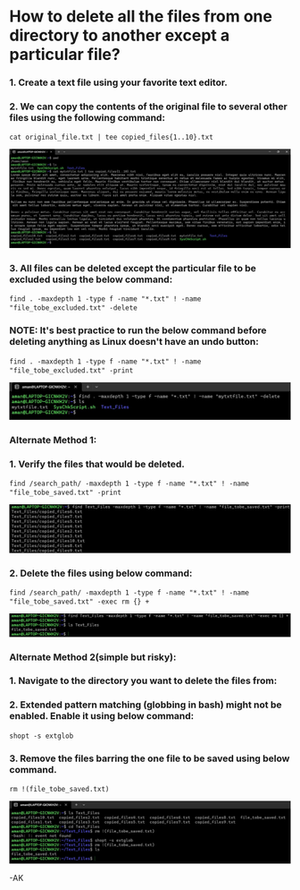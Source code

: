 # How to delete all the files from one directory to another except a particular file?

### 1. Create a text file using your favorite text editor.
### 2. We can copy the contents of the original file to several other files using the following command:
```
cat original_file.txt | tee copied_files{1..10}.txt 
```
![](https://github.com/amancs1422/Practice_Linux/blob/main/Images/Create_txt_file.jpg)<br>
### 3. All files can be deleted except the particular file to be excluded using the below command:
```
find . -maxdepth 1 -type f -name "*.txt" ! -name "file_tobe_excluded.txt" -delete
```
### NOTE: It's best practice to run the below command before deleting anything as Linux doesn't have an undo button:
```
find . -maxdepth 1 -type f -name "*.txt" ! -name "file_tobe_excluded.txt" -print
```
![](https://github.com/amancs1422/Practice_Linux/blob/main/Images/Del_files_excl_one.jpg)<br>
### Alternate Method 1:
### 1. Verify the files that would be deleted.
```
find /search_path/ -maxdepth 1 -type f -name "*.txt" ! -name "file_tobe_saved.txt" -print
```
![](https://github.com/amancs1422/Practice_Linux/blob/main/Images/PrintAlt_Del_files_excl_one.jpg)<br>
### 2. Delete the files using below command:
```
find /search_path/ -maxdepth 1 -type f -name "*.txt" ! -name "file_tobe_saved.txt" -exec rm {} +
```
![](https://github.com/amancs1422/Practice_Linux/blob/main/Images/Alt_Del_files_excl_one.jpg)<br>
### Alternate Method 2(simple but risky):
### 1. Navigate to the directory you want to delete the files from:
### 2. Extended pattern matching (globbing in bash) might not be enabled. Enable it using below command:
```
shopt -s extglob
```
### 3. Remove the files barring the one file to be saved using below command.
```
rm !(file_tobe_saved.txt)
```
![](https://github.com/amancs1422/Practice_Linux/blob/main/Images/2_Del_files_excl_one.jpg)<br>

-AK
